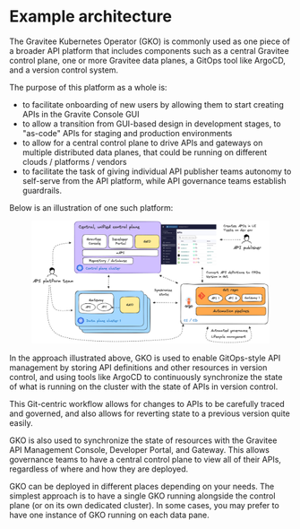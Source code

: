 # Example architecture

The Gravitee Kubernetes Operator (GKO) is commonly used as one piece of a broader API platform that includes components such as a central Gravitee control plane, one or more Gravitee data planes, a GitOps tool like ArgoCD, and a version control system.&#x20;

The purpose of this platform as a whole is:

* to facilitate onboarding of new users by allowing them to start creating APIs in the Gravite Console GUI
* to allow a transition from GUI-based design in development stages, to "as-code" APIs for staging and production environments
* to allow for a central control plane to drive APIs and gateways on multiple distributed data planes, that could be running on different clouds / platforms / vendors
* to facilitate the task of giving individual API publisher teams autonomy to self-serve from the API platform, while API governance teams establish guardrails.

Below is an illustration of one such platform:

<figure><img src="../.gitbook/assets/image (9).png" alt=""><figcaption></figcaption></figure>

In the approach illustrated above, GKO is used to enable GitOps-style API management by storing API definitions and other resources in version control, and using tools like ArgoCD to continuously synchronize the state of what is running on the cluster with the state of APIs in version control.

This Git-centric workflow allows for changes to APIs to be carefully traced and governed, and also allows for reverting state to a previous version quite easily.

GKO is also used to synchronize the state of resources with the Gravitee API Management Console, Developer Portal, and Gateway. This allows governance teams to have a central control plane to view all of their APIs, regardless of where and how they are deployed.

GKO can be deployed in different places depending on your needs. The simplest approach is to have a single GKO running alongside the control plane (or on its own dedicated cluster). In some cases, you may prefer to have one instance of GKO running on each data pane.